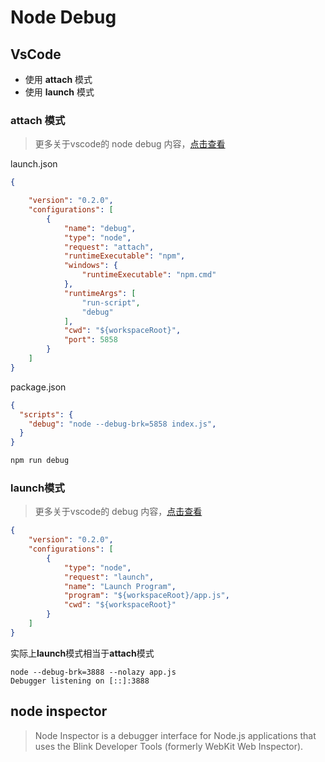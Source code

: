 # Node Debug

## VsCode
- 使用 **attach** 模式
- 使用 **launch** 模式

### **attach** 模式
> 更多关于vscode的 node debug 内容，[点击查看](https://code.visualstudio.com/docs/editor/node-debugging)


launch.json
```json
{

    "version": "0.2.0",
    "configurations": [
        {
            "name": "debug",
            "type": "node",
            "request": "attach",
            "runtimeExecutable": "npm",
            "windows": {
                "runtimeExecutable": "npm.cmd"
            },
            "runtimeArgs": [
                "run-script",
                "debug"
            ],
            "cwd": "${workspaceRoot}",
            "port": 5858
        }
    ]
}

```
package.json

```json
{
  "scripts": {
    "debug": "node --debug-brk=5858 index.js",
  }
}
```

```javascript
npm run debug
```

### launch模式 
> 更多关于vscode的 debug 内容，[点击查看](https://code.visualstudio.com/docs/editor/debugging)

```json
{
    "version": "0.2.0",
    "configurations": [
        {
            "type": "node",
            "request": "launch",
            "name": "Launch Program",
            "program": "${workspaceRoot}/app.js",
            "cwd": "${workspaceRoot}"
        }
    ]
}
```
实际上**launch**模式相当于**attach**模式

```
node --debug-brk=3888 --nolazy app.js 
Debugger listening on [::]:3888
```

## node inspector
> Node Inspector is a debugger interface for Node.js applications that uses the Blink Developer Tools (formerly WebKit Web Inspector).

